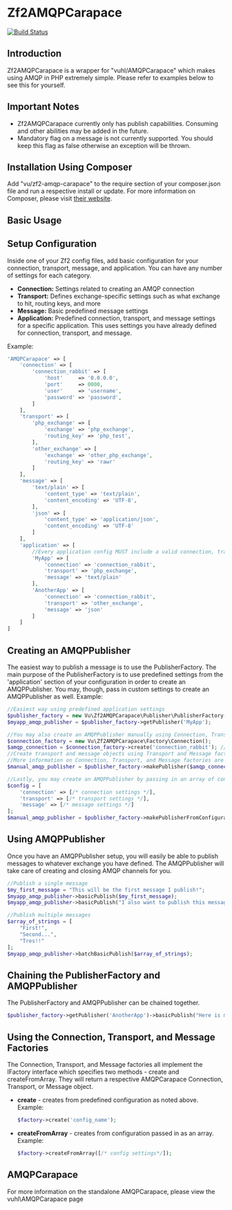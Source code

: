 Zf2AMQPCarapace
=======================

[![Build Status](https://travis-ci.org/vuhl/zf2-amqp-carapace.svg)](https://travis-ci.org/vuhl/zf2-amqp-carapace)

Introduction
------------
Zf2AMQPCarapace is a wrapper for "vuhl/AMQPCarapace" which makes using AMQP in PHP extremely simple. Please refer to examples below
to see this for yourself.

Important Notes
---------------
- Zf2AMQPCarapace currently only has publish capabilities. Consuming and other abilities may be added in the future.
- Mandatory flag on a message is not currently supported. You should keep this flag as false otherwise an exception will be thrown.

Installation Using Composer
---------------------------
Add "vu/zf2-amqp-carapace" to the require section of your composer.json file and run a respective install or update.
For more information on Composer, please visit [their website](https://getcomposer.org/).

Basic Usage
-----------

Setup Configuration
-------------------
Inside one of your Zf2 config files, add basic configuration for your connection, transport, message, and application. You can
have any number of settings for each category.

- **Connection:** Settings related to creating an AMQP connection
- **Transport:** Defines exchange-specific settings such as what exchange to hit, routing keys, and more
- **Message:** Basic predefined message settings
- **Application:** Predefined connection, transport, and message settings for a specific application. This uses settings you have already
defined for connection, transport, and message.

Example:

```php
'AMQPCarapace' => [
    'connection' => [
        'connection_rabbit' => [
            'host'     => '0.0.0.0',
            'port'     => 0000,
            'user'     => 'username',
            'password' => 'password',
        ]
    ],
    'transport' => [
        'php_exchange' => [
            'exchange' => 'php_exchange',
            'routing_key' => 'php_test',
        ],
        'other_exchange' => [
            'exchange' => 'other_php_exchange',
            'routing_key' => 'rawr'
        ]
    ],
    'message' => [
        'text/plain' => [
            'content_type' => 'text/plain',
            'content_encoding' => 'UTF-8',
        ],
        'json' => [
            'content_type' => 'application/json',
            'content_encoding' => 'UTF-8'
        ]
    ],
    'application' => [
        //Every application config MUST include a valid connection, transport, and message config name
        'MyApp' => [
            'connection' => 'connection_rabbit',
            'transport' => 'php_exchange',
            'message' => 'text/plain'
        ],
        'AnotherApp' => [
            'connection' => 'connection_rabbit',
            'transport' => 'other_exchange',
            'message' => 'json'
        ]
    ]
]
```

Creating an AMQPPublisher
--------------------
The easiest way to publish a message is to use the PublisherFactory. The main purpose of the PublisherFactory is to use
predefined settings from the 'application' section of your configuration in order to create an AMQPPublisher. You may, though,
pass in custom settings to create an AMQPPublisher as well. Example:

```php
//Easiest way using predefined application settings
$publisher_factory = new Vu\Zf2AMQPCarapace\Publisher\PublisherFactory();
$myapp_amqp_publisher = $publisher_factory->getPublisher('MyApp');

//You may also create an AMQPPublisher manually using Connection, Transport, and Message objects
$connection_factory = new Vu\Zf2AMQPCarapace\Factory\Connection();
$amqp_connection = $connection_factory->create('connection_rabbit'); //Uses predefined connection config
//Create transport and message objects using Transport and Message factories in the same manner...
//More information on Connection, Transport, and Message factories are listed further down on this page
$manual_amqp_publisher = $publisher_factory->makePublisher($amqp_connection, $amqp_transport, $amqp_message);

//Lastly, you may create an AMQPPublisher by passing in an array of configuration
$config = [
    'connection' => [/* connection settings */],
    'transport' => [/* transport settings */],
    'message' => [/* message settings */]
];
$manual_amqp_publisher = $publisher_factory->makePublisherFromConfiguration($config);
```

Using AMQPPublisher
-------------------
Once you have an AMQPPublisher setup, you will easily be able to publish messages to whatever exchange you have defined.
The AMQPPublisher will take care of creating and closing AMQP channels for you.

```php
//Publish a single message
$my_first_message = "This will be the first message I publish!";
$myapp_amqp_publisher->basicPublish($my_first_message);
$myapp_amqp_publisher->basicPublish("I also want to publish this message");

//Publish multiple messages
$array_of_strings = [
    "First!",
    "Second...",
    "Tres!!"
];
$myapp_amqp_publisher->batchBasicPublish($array_of_strings);
```

Chaining the PublisherFactory and AMQPPublisher
-----------------------------------------------
The PublisherFactory and AMQPPublisher can be chained together.

```php
$publisher_factory->getPublisher('AnotherApp')->basicPublish("Here is my message!");
```

Using the Connection, Transport, and Message Factories
------------------------------------------------------
The Connection, Transport, and Message factories all implement the IFactory interface which specifies two methods - create and
createFromArray. They will return a respective AMQPCarapace Connection, Transport, or Message object.

- **create** - creates from predefined configuration as noted above. Example:

    ```php
    $factory->create('config_name');
    ```
- **createFromArray** - creates from configuration passed in as an array. Example:

    ```php
    $factory->createFromArray([/* config settings*/]);
    ```

AMQPCarapace
------------
For more information on the standalone AMQPCarapace, please view the vuhl\AMQPCarapace page
